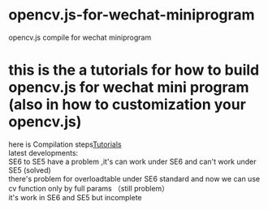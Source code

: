 # opencv.js-for-wechat-miniprogram
opencv.js compile for wechat miniprogram
# this is the a tutorials for how to build opencv.js for wechat mini program (also in how to customization your opencv.js)

here is Compilation steps[Tutorials](https://github.com/aoxipo/opencv.js-for-wechat-miniprogram/blob/main/opencv.js-for-wechat-miniprogram.md)
<br/>
latest developments:<br/>
SE6 to SE5 have a problem ,it's can work under SE6 and can't work under SE5 (solved) 
<br/>
there's problem for overloadtable under SE6 standard and now we can use cv function only by full params （still problem）
<br/>
it's work in SE6 and SE5 but incomplete 
